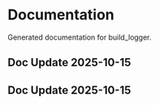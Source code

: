 # Documentation

Generated documentation for build_logger.

## Doc Update 2025-10-15

## Doc Update 2025-10-15
